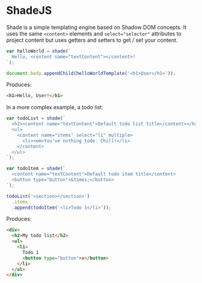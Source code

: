 ShadeJS
=======

Shade is a simple templating engine based on Shadow DOM concepts. It uses the same `<content>` elements and `select="selector"` attributes to project content but uses getters and setters to get / set your content.

```js
var helloWorld = shade(`
  Hello, <content name="textContent"></content>!
`);

document.body.appendChild(helloWorldTemplate('<h1>User</h1>'));
```

Produces:

```html
<h1>Hello, User!</h1>
```

In a more complex example, a todo list:

```js
var todoList = shade(`
  <h2><content name="textContent">Default todo list title</content></h2>
  <ul>
    <content name="items" select="li" multiple>
      <li><em>You've nothing todo. Chill!</li>
    </content>
  </ul>
`);

var todoItem = shade(`
  <content name="textContent">Default todo item title</content>
  <button type="button">&times;</button>
`);

todoList('<section></section>')
  .items
  .append(todoItem('<li>Todo 1</li>'));
```

Produces:

```html
<div>
  <h2>My todo list</h2>
  <ul>
    <li>
      Todo 1
      <button type="button">x</button>
    </li>
  </ul>
</div>
```
